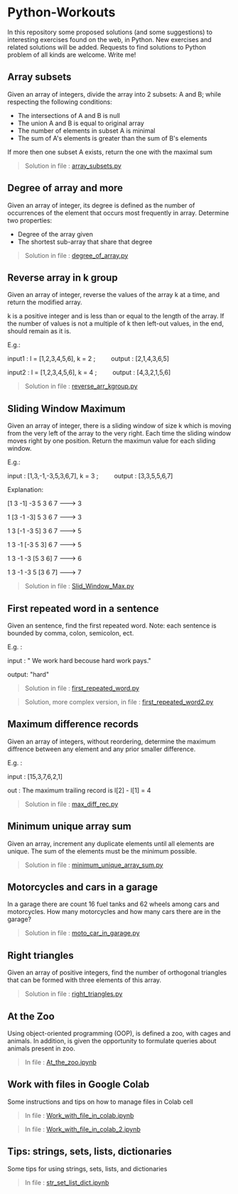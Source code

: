 # Python-Workouts
In this repository some proposed solutions (and some suggestions) to interesting exercises found on the web, in Python. New exercises and related solutions will be added. Requests to find solutions to Python problem of all kinds are welcome. Write me!


## Array subsets
Given an array of integers, divide the array into 2 subsets: A and B; while respecting the following conditions:
- The intersections of A and B is null
- The union A and B is equal to original array
- The number of elements in subset A is minimal
- The sum of A's elements is greater than the sum of B's elements

If more then one subset A exists, return the one with the maximal sum

>Solution in file : [array_subsets.py](https://github.com/MarioFiorino/Python-Workouts/blob/main/array_subsets.py)

## Degree of array and more

Given an array of integer, its degree is defined as the number of occurrences of the element that occurs most frequently in array.
Determine two properties:
- Degree of the array given
- The shortest sub-array that share that degree     

>Solution in file : [degree_of_array.py](https://github.com/MarioFiorino/Python-Workouts/blob/main/degree_of_array.py)

## Reverse array in k group

Given an array of integer, reverse the values of the array k at a time, and return the modified array.

k is a positive integer and is less than or equal to the length of the array. If the number of values is not a multiple of k then left-out values, in the end, should remain as it is.

E.g.:

input1  : l = [1,2,3,4,5,6], k = 2 ;  &nbsp; &nbsp; &nbsp; &nbsp;  output : [2,1,4,3,6,5]

input2  : l = [1,2,3,4,5,6], k = 4 ;  &nbsp; &nbsp; &nbsp; &nbsp; output : [4,3,2,1,5,6]

>Solution in file : [reverse_arr_kgroup.py](https://github.com/MarioFiorino/Python-Workouts/blob/main/reverse_arr_kgroup.py)

##  Sliding Window Maximum
Given an array of integer, there is a sliding window of size k which is moving from the very left of the array to the very right. Each time the sliding window moves right by one position. Return the maximun value for each sliding window.

E.g.:

input : [1,3,-1,-3,5,3,6,7], k = 3 ;  &nbsp; &nbsp; &nbsp; &nbsp;  output :   [3,3,5,5,6,7]

Explanation:    

[1  3  -1] -3  5  3  6  7    --->    3

 1 [3  -1  -3] 5  3  6  7    --->    3
 
 1  3 [-1  -3  5] 3  6  7    --->    5
 
 1  3  -1 [-3  5  3] 6  7    --->    5
 
 1  3  -1  -3 [5  3  6] 7    --->    6
 
 1  3  -1  -3  5 [3  6  7]   --->    7
 

>Solution in file : [Slid_Window_Max.py](https://github.com/MarioFiorino/Python-Workouts/blob/main/Slid_Window_Max.py)


## First repeated word in a sentence
Given an sentence, find the first repeated word. Note: each sentence is bounded by comma, colon, semicolon, ect.

E.g. : 

input : " We work hard becouse hard work pays."

output: "hard"

>Solution in file : [first_repeated_word.py ](https://github.com/MarioFiorino/Python-Workouts/blob/main/first_repeated_word.py)

>Solution, more complex version, in file : [first_repeated_word2.py ](https://github.com/MarioFiorino/Python-Workouts/blob/main/first_repeated_word2.py)

## Maximum difference records

Given an array of integers, without reordering, determine the maximum diffrence between any element and any prior smaller difference.

E.g. :

input : [15,3,7,6,2,1]

out : The maximum trailing record is  l[2] -  l[1]  = 4

>Solution in file : [max_diff_rec.py](https://github.com/MarioFiorino/Python-Workouts/blob/main/max_diff_rec.py)

## Minimum unique array sum

Given an array, increment any duplicate elements until all elements are unique. The sum of the elements must be the minimum possible.

>Solution in file : [minimum_unique_array_sum.py](https://github.com/MarioFiorino/Python-Workouts/blob/main/minimum_unique_array_sum.py)

## Motorcycles and cars in a garage

In a garage there are count 16 fuel tanks and 62 wheels among cars and motorcycles. How many motorcycles and how many cars there are in the garage?

>Solution in file : [moto_car_in_garage.py](https://github.com/MarioFiorino/Python-Workouts/blob/main/moto_car_in_garage.py)


## Right triangles

Given an array of positive integers, find the number of orthogonal triangles that can be formed with three elements of this array.

>Solution in file : [right_triangles.py](https://github.com/MarioFiorino/Python-Workouts/blob/main/right_triangles.py)

## At the Zoo

Using object-oriented programming (OOP), is defined a zoo, with cages and animals. In addition, is given the opportunity to formulate queries about animals present in zoo.

>In file : [At_the_zoo.ipynb](https://github.com/MarioFiorino/Python-Workouts/blob/main/At_the_zoo.ipynb)


## Work with files in Google Colab

Some instructions and tips on how to manage files in Colab cell

>In file : [Work_with_file_in_colab.ipynb](https://github.com/MarioFiorino/Python-Workouts/blob/main/Work_with_file_in_colab.ipynb)

>In file : [Work_with_file_in_colab_2.ipynb](https://github.com/MarioFiorino/Python-Workouts/blob/main/Work_with_file_in_colab_2.ipynb)


## Tips: strings, sets, lists, dictionaries

Some tips for using strings, sets, lists, and dictionaries

>In file : [str_set_list_dict.ipynb](https://github.com/MarioFiorino/Python-Workouts/blob/main/str_set_list_dict.ipynb)           
